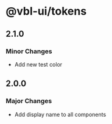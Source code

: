 # @vbl-ui/tokens

## 2.1.0

### Minor Changes

- Add new test color

## 2.0.0

### Major Changes

- Add display name to all components
